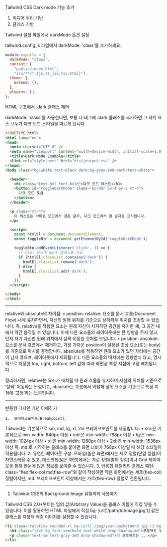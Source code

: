 Tailwind CSS Dark mode 기능 추가

1. 미디어 쿼리 기반
2. 클래스 기반

Tailwind 설정 파일에서 darkMode 옵션 설정

tailwind.config.js 파일에서 darkMode: 'class'를 추가하세요.
```javascript
module.exports = {
  darkMode: "class",
  content: [
    "public/index.html", 
    "src/**/*.{js,ts,jsx,tsx,html}"],
  theme: {
    extend: {},
  },
  plugins: [],
};
```

HTML 구조에서 .dark 클래스 제어

darkMode: 'class'를 사용한다면, 보통 <html>나 <body> 태그에 .dark 클래스를 추가하면 그 하위 요소 모두가 다크 모드 스타일을 따르게 됩니다.

```html
<!DOCTYPE html>
<html lang="en">
<head>
  <meta charset="UTF-8" />
  <meta name="viewport" content="width=device-width, initial-scale=1.0"/>
  <title>Dark Mode Example</title>
  <link rel="stylesheet" href="dist/output.css" />
</head>
<body class="bg-white text-black dark:bg-gray-900 dark:text-white">

  <header>
    <h1 class="text-3xl font-bold">다크 모드 테스트</h1>
    <button id="toggleDarkMode" class="border px-4 py-2 mt-4">
      다크 모드 토글
    </button>
  </header>

  <p class="mt-4">
    이 텍스트는 라이트 모드에서 검은 글자, 다크 모드에서 흰 글자로 표시됩니다.
  </p>

  <script>
    const htmlEl = document.documentElement;
    const toggleBtn = document.getElementById('toggleDarkMode');

    toggleBtn.addEventListener('click', () => {
      // html 요소에 dark 클래스를 토글
      if (htmlEl.classList.contains('dark')) {
        htmlEl.classList.remove('dark');
      } else {
        htmlEl.classList.add('dark');
      }
    });
  </script>

</body>
</html>
```

---
relative와 absolute의 차이점:
	•	position: relative:
요소를 문서 흐름(Document Flow) 내에 유지하면서, 자신의 원래 위치를 기준으로 상하좌우 위치를 조정할 수 있습니다. 즉, relative를 적용한 요소는 원래 자신이 차지하던 공간을 유지한 채, 그 공간 내에서 약간 움직일 수 있습니다. 이때 다른 요소들의 레이아웃에는 큰 영향을 주지 않고, 단지 자기 자신만 원래 위치에서 살짝 이동한 것처럼 보입니다.
	•	position: absolute:
요소를 문서 흐름에서 제거하고, 가장 가까운 position이 설정된 조상 요소(또는 body)를 기준으로 위치를 결정합니다. absolute를 적용하면 원래 요소가 있던 자리에는 공간이 남지 않으며, 레이아웃에서 제외됩니다. 다른 요소들의 배치에는 영향받지 않고, 명시적으로 지정한 top, right, bottom, left 값에 따라 화면상 특정 지점에 고정 배치됩니다.

정리하자면, relative는 요소가 배치될 때 원래 흐름을 유지하며 자신의 위치를 기준으로 ‘살짝’ 이동하는 느낌이고, absolute는 흐름에서 이탈해 상위 요소를 기준으로 특정 지점에 ‘고정’하는 느낌입니다.

---
반응형 디자인 개념 이해하기

	1.	브레이크포인트(Breakpoint):
Tailwind는 기본적으로 sm, md, lg, xl, 2xl 브레이크포인트를 제공합니다.
	•	sm:은 기본적으로 min-width: 640px 이상
	•	md:은 min-width: 768px 이상
	•	lg:은 min-width: 1024px 이상
	•	xl:은 min-width: 1280px 이상
	•	2xl:은 min-width: 1536px 이상
즉, md:로 시작하는 클래스를 붙이면 화면 너비가 768px 이상일 때 해당 스타일이 적용됩니다.
	2.	유연한 레이아웃 구성:
모바일(좁은 화면)에서는 세로 정렬(단일 컬럼)이 자연스러울 수 있고, 데스크톱(넓은 화면)에서는 가로 정렬(멀티 컬럼)이나 Grid 레이아웃을 통해 한눈에 많은 정보를 보여줄 수 있습니다.
	3.	반응형 유틸리티 클래스 패턴:
class="flex flex-col md:flex-row"와 같이 작성하면 작은 화면에서는 세로(flex-col) 정렬이지만, md: 브레이크포인트 이상에서는 가로(flex-row) 정렬로 전환됩니다.

---
1. Tailwind CSS의 Background Image 유틸리티 사용하기

Tailwind CSS 2.0+부터는 임의 값(Arbitrary Value)을 클래스 이름에 직접 넣을 수 있습니다. 이를 활용하면 HTML 파일에서 직접 bg-[url('/path/to/image.jpg')] 같은 클래스를 지정해 배경 이미지를 설정할 수 있습니다.
```html
<li class="relative rounded-xl bg-[url('/img/your-background.jpg')] bg-cover bg-center p-4 shadow-md h-48 flex flex-col justify-center items-center text-center transition transform hover:-translate-y-2">
  <h4 class="text-lg font-semibold text-white drop-shadow-md">프로젝트 1</h4>
  <p class="text-sm text-gray-100 drop-shadow-md">이 프로젝트는 ...</p>
</li>
```